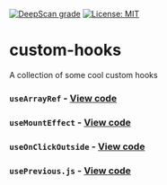 [![DeepScan grade](https://deepscan.io/api/teams/10012/projects/13964/branches/248844/badge/grade.svg)](https://deepscan.io/dashboard#view=project&tid=10012&pid=13964&bid=248844)
[![License: MIT](https://img.shields.io/badge/License-MIT-yellow.svg)](https://github.com/ashish-r/mern-registration-form/blob/master/LICENSE)

# custom-hooks
A collection of some cool custom hooks 

### `useArrayRef` - [View code](https://github.com/ashish-r/custom-hooks/blob/master/hooks/useArrayRef.js)

### `useMountEffect` - [View code](https://github.com/ashish-r/custom-hooks/blob/master/hooks/useMountEffect.js)

### `useOnClickOutside` - [View code](https://github.com/ashish-r/custom-hooks/blob/master/hooks/useOnClickOutside.js)

### `usePrevious.js` - [View code](https://github.com/ashish-r/custom-hooks/blob/master/hooks/usePrevious.js)
